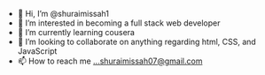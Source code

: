 - 👋 Hi, I’m @shuraimissah1
- 👀 I’m interested in becoming a full stack web developer 
- 🌱 I’m currently learning cousera 
- 💞️ I’m looking to collaborate on anything regarding html, CSS, and JavaScript 
- 📫 How to reach me ...shuraimissah07@gmail.com

<!---
shuraimissah1/shuraimissah1 is a ✨ special ✨ repository because its `README.md` (this file) appears on your GitHub profile.
You can click the Preview link to take a look at your changes.
--->
